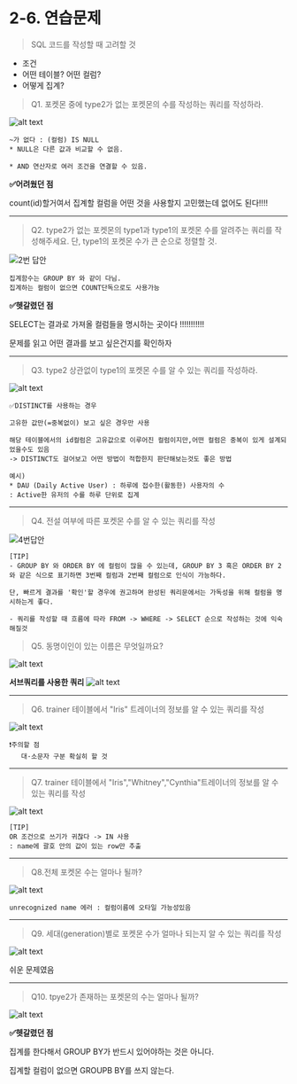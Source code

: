 # 2-6. 연습문제

> SQL 코드를 작성할 때 고려할 것
- 조건
- 어떤 테이블? 어떤 컬럼?
- 어떻게 집계?

>Q1. 포켓몬 중에 type2가 없는 포켓몬의 수를 작성하는 쿼리를 작성하라.

![alt text](<../image/3주차/2-6 1번 답안.png>)

```
~가 없다 : (컬럼) IS NULL
* NULL은 다른 값과 비교할 수 없음.

* AND 연산자로 여러 조건을 연결할 수 있음.
```
**✅어려웠던 점** 

count(id)할거여서 집계할 컬럼을 어떤 것을 사용할지 고민했는데 없어도 된다!!!!

---

> Q2. type2가 없는 포켓몬의 type1과 type1의 포켓몬 수를 알려주는 쿼리를 작성해주세요. 단, type1의 포켓몬 수가 큰 순으로 정렬할 것.

![2번 답안](<../image/3주차/2-6 2번 답안.png>)
```
집계함수는 GROUP BY 와 같이 다님. 
집계하는 컬럼이 없으면 COUNT단독으로도 사용가능
```
**✅헷갈렸던 점** 

SELECT는 결과로 가져올 컬럼들을 명시하는 곳이다 !!!!!!!!!!!

문제를 읽고 어떤 결과를 보고 싶은건지를 확인하자

---

> Q3. type2 상관없이 type1의 포켓몬 수를 알 수 있는 쿼리를 작성하라.

![alt text](<../image/3주차/2-6 3번 답안.png>)

```
✅DISTINCT를 사용하는 경우

고유한 값만(=중복없이) 보고 싶은 경우만 사용
  
해당 테이블에서의 id컬럼은 고유값으로 이루어진 컬럼이지만,어떤 컬럼은 중복이 있게 설계되었을수도 있음
-> DISTINCT도 걸어보고 어떤 방법이 적합한지 판단해보는것도 좋은 방법

예시)
* DAU (Daily Active User) : 하루에 접수한(활동한) 사용자의 수
: Active한 유저의 수를 하루 단위로 집계
```
---

> Q4. 전설 여부에 따른 포켓몬 수를 알 수 있는 쿼리를 작성

![4번답안](<../image/3주차/2-6 4번 답안.png>)
```
[TIP]
- GROUP BY 와 ORDER BY 에 컬럼이 많을 수 있는데, GROUP BY 3 혹은 ORDER BY 2 와 같은 식으로 표기하면 3번째 컬럼과 2번째 컬럼으로 인식이 가능하다.

단, 빠르게 결과를 '확인'할 경우에 권고하며 완성된 쿼리문에서는 가독성을 위해 컬럼을 명시하는게 좋다.

- 쿼리를 작성할 때 흐름에 따라 FROM -> WHERE -> SELECT 순으로 작성하는 것에 익숙해질것
```

> Q5. 동명이인이 있는 이름은 무엇일까요?

![alt text](<../image/3주차/2-7 문제 답안.png>)

**서브쿼리를 사용한 쿼리**
![alt text](<../image/3주차/2-7 문제 답안(서브쿼리).png>)

---

> Q6. trainer 테이블에서 "Iris" 트레이너의 정보를 알 수 있는 쿼리를 작성

![alt text](<../image/3주차/2-6 6번 답안.png>)
```
❗주의할 점
   대·소문자 구분 확실히 할 것
```

---

> Q7. trainer 테이블에서 "Iris","Whitney","Cynthia"트레이너의 정보를 알 수 있는 쿼리를 작성

![alt text](<../image/3주차/2-6 7번 답안.png>)

```
[TIP]
OR 조건으로 쓰기가 귀찮다 -> IN 사용
: name에 괄호 안의 값이 있는 row만 추출
```
---

> Q8.전체 포켓몬 수는 얼마나 될까?

![alt text](<../image/3주차/2-6 8번 답안.png>)

```
unrecognized name 에러 : 컬럼이름에 오타일 가능성있음
```

---

>Q9. 세대(generation)별로 포켓몬 수가 얼마나 되는지 알 수 있는 쿼리를 작성

![alt text](<../image/3주차/2-6 9번 답안.png>)

쉬운 문제였음

---

> Q10. tpye2가 존재하는 포켓몬의 수는 얼마나 될까?

![alt text](<../image/3주차/2-6 10번 답안.png>)

**✅헷갈렸던 점** 

집계를 한다해서 GROUP BY가 반드시 있어야하는 것은 아니다. 

집계할 컬럼이 없으면 GROUPB BY를 쓰지 않는다. 